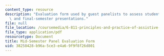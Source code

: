 ```yaml
---
content_type: resource
description: "Evaluation form used by guest panelists to assess students\u2019 mid-\
  \ and final-semester presentations."
file: null
file_location: /coursemedia/6-811-principles-and-practice-of-assistive-technology-fall-2014/38258428b96a5ce3e4a69f9f8f26d801_PanelEvalForm.pdf
file_type: application/pdf
resourcetype: Document
title: Mid-Semester Panel Evaluation Form
uid: 38258428-b96a-5ce3-e4a6-9f9f8f26d801
---
```

